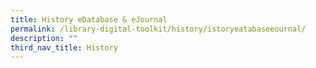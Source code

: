 ```yaml
---
title: History eDatabase & eJournal
permalink: /library-digital-toolkit/history/istoryeatabaseeournal/
description: ""
third_nav_title: History
---
```


